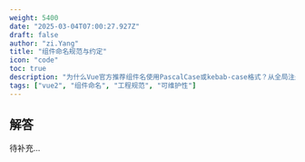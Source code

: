 ```yaml
---
weight: 5400
date: "2025-03-04T07:00:27.927Z"
draft: false
author: "zi.Yang"
title: "组件命名规范与约定"
icon: "code"
toc: true
description: "为什么Vue官方推荐组件名使用PascalCase或kebab-case格式？从全局注册、递归组件、开发者工具识别等角度说明统一命名规范的重要性和具体实施建议。"
tags: ["vue2", "组件命名", "工程规范", "可维护性"]
---
```


## 解答

待补充...
